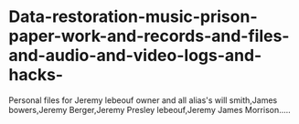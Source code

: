 # Data-restoration-music-prison-paper-work-and-records-and-files-and-audio-and-video-logs-and-hacks-
Personal files for Jeremy lebeouf owner and all alias's will smith,James bowers,Jeremy Berger,Jeremy Presley lebeouf,Jeremy James Morrison.....
